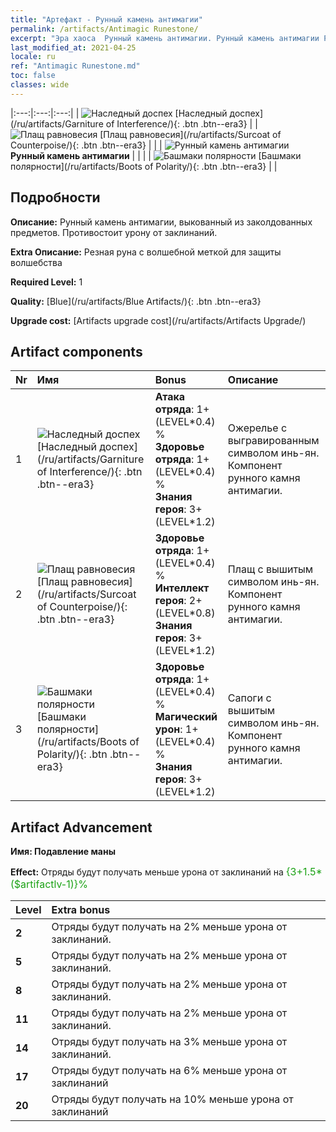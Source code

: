 ```yaml
---
title: "Артефакт - Рунный камень антимагии"
permalink: /artifacts/Antimagic Runestone/
excerpt: "Эра хаоса  Рунный камень антимагии. Рунный камень антимагии Рунный камень антимагии, выкованный из заколдованных предметов. Противостоит урону от заклинаний."
last_modified_at: 2021-04-25
locale: ru
ref: "Antimagic Runestone.md"
toc: false
classes: wide
---
```


  |:---:|:---:|:---:| 
  | ![Наследный доспех](/images/t/artifact_40231.png) [Наследный доспех](/ru/artifacts/Garniture of Interference/){: .btn .btn--era3} |   | ![Плащ равновесия](/images/t/artifact_40232.png) [Плащ равновесия](/ru/artifacts/Surcoat of Counterpoise/){: .btn .btn--era3} | 
  |   | ![Рунный камень антимагии](/images/t/icon_artifact_23.png) **Рунный камень антимагии** |  | 
  |   | ![Башмаки полярности](/images/t/artifact_40233.png) [Башмаки полярности](/ru/artifacts/Boots of Polarity/){: .btn .btn--era3} |   | 


## Подробности

 **Описание:** Рунный камень антимагии, выкованный из заколдованных предметов. Противостоит урону от заклинаний.

 **Extra Описание:** Резная руна с волшебной меткой для защиты волшебства

 **Required Level:** 1

 **Quality:** [Blue](/ru/artifacts/Blue Artifacts/){: .btn .btn--era3}

 **Upgrade cost:** [Artifacts upgrade cost](/ru/artifacts/Artifacts Upgrade/)



## Artifact components

  | Nr |    Имя    |   Bonus | Описание | 
  |:---|:-----------|:--------|:------------| 
  | 1 | ![Наследный доспех](/images/t/artifact_40231.png) [Наследный доспех](/ru/artifacts/Garniture of Interference/){: .btn .btn--era3} | **Атака отряда**: 1+(LEVEL\*0.4) %<br/>**Здоровье отряда**: 1+(LEVEL\*0.4) %<br/>**Знания героя**: 3+(LEVEL\*1.2) | Ожерелье с выгравированным символом инь-ян. Компонент рунного камня антимагии. | 
  | 2 | ![Плащ равновесия](/images/t/artifact_40232.png) [Плащ равновесия](/ru/artifacts/Surcoat of Counterpoise/){: .btn .btn--era3} | **Здоровье отряда**: 1+(LEVEL\*0.4) %<br/>**Интеллект героя**: 2+(LEVEL\*0.8)<br/>**Знания героя**: 3+(LEVEL\*1.2) | Плащ с вышитым символом инь-ян. Компонент рунного камня антимагии. | 
  | 3 | ![Башмаки полярности](/images/t/artifact_40233.png) [Башмаки полярности](/ru/artifacts/Boots of Polarity/){: .btn .btn--era3} | **Здоровье отряда**: 1+(LEVEL\*0.4) %<br/>**Магический урон**: 1+(LEVEL\*0.4) %<br/>**Знания героя**: 3+(LEVEL\*1.2) | Сапоги с вышитым символом инь-ян. Компонент рунного камня антимагии. | 


## Artifact Advancement

 **Имя: Подавление маны**

 **Effect:** Отряды будут получать меньше урона от заклинаний на <span style="color: #1ca216;font-size:16px">{3+1.5*($artifactlv-1)}%</span>

  |  Level  |    Extra bonus  | 
  |:--------|:----------------| 
  | **2** | Отряды будут получать на 2% меньше урона от заклинаний. | 
  | **5** | Отряды будут получать на 2% меньше урона от заклинаний. | 
  | **8** | Отряды будут получать на 2% меньше урона от заклинаний. | 
  | **11** | Отряды будут получать на 2% меньше урона от заклинаний. | 
  | **14** | Отряды будут получать на 3% меньше урона от заклинаний. | 
  | **17** | Отряды будут получать на 6% меньше урона от заклинаний | 
  | **20** | Отряды будут получать на 10% меньше урона от заклинаний | 
